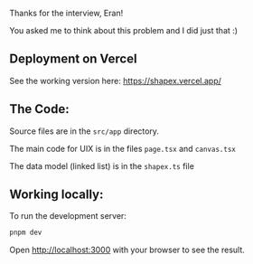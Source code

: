 Thanks for the interview, Eran!

You asked me to think about this problem and I did just that :)

## Deployment on Vercel

See the working version here: https://shapex.vercel.app/

## The Code:

Source files are in the `src/app` directory.

The main code for UIX is in the files `page.tsx` and `canvas.tsx`

The data model (linked list) is in the `shapex.ts` file

## Working locally:

To run the development server:

```bash
pnpm dev
```

Open [http://localhost:3000](http://localhost:3000) with your browser to see the result.
